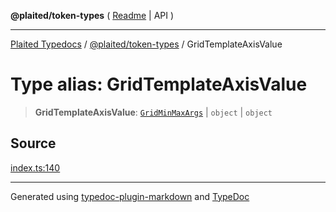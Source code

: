 **@plaited/token-types** ( [Readme](../README.md) \| API )

***

[Plaited Typedocs](../../../modules.md) / [@plaited/token-types](../modules.md) / GridTemplateAxisValue

# Type alias: GridTemplateAxisValue

> **GridTemplateAxisValue**: [`GridMinMaxArgs`](GridMinMaxArgs.md) \| `object` \| `object`

## Source

[index.ts:140](https://github.com/plaited/plaited/blob/b151218/libs/token-types/src/index.ts#L140)

***

Generated using [typedoc-plugin-markdown](https://www.npmjs.com/package/typedoc-plugin-markdown) and [TypeDoc](https://typedoc.org/)
